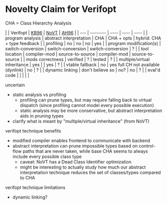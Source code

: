 # Novelty Claim for Verifopt

CHA = Class Hierarchy Analysis

|     | Verifopt | [KB96](https://dl.acm.org/doi/pdf/10.1145/331119.331419) |
[NoVT](https://ieeexplore.ieee.org/document/9581255) | [AH96](https://link.springer.com/chapter/10.1007/BFb0053060) |
| --- | -------- | ---- | ---- | ---- |
| program analysis | abstract interpretation | CHA | CHA + opts | hybrid: CHA + type feedback |
| profiling | no | no | no | yes |
| program modification(s) | switch-conversion | switch-conversion | switch-conversion | ? |
| tool location | compiler-mod | source-to-source | compiler-mod | source-to-source |
| mods correctness | verified | ? | tested | ? |
| multiple/virtual inheritance | yes | | yes | ? |
| vtable fallback | no | yes full CH not available (dynlink) | no | ? |
| dynamic linking | don't believe so | no? | no | ? |
| eval'd code | | | | |

uncertain
- static analysis vs profiling
    - profiling can prune types, but may require falling back to virtual
      dispatch (since profiling cannot model every possible execution)
    - static analysis may be more conservative, but abstract interpretation aids
      in pruning types
- clarify what is meant by "multiple/virtual inheritance" (from NoVT)

verifopt technique benefits
- modified compiler enables frontend to communicate with backend
- abstract interpretation can prune impossible types based on control-flow paths
  that are never taken, while base CHA seems to always include every possible class
  type
    - caveat: NoVT has a Dead Class Identifier optimization
    - might be interesting to actually study how much our abstract
      interpretation technique reduces the set of classes/types compared to CHA

verifopt technique limitations
- dynamic linking?
